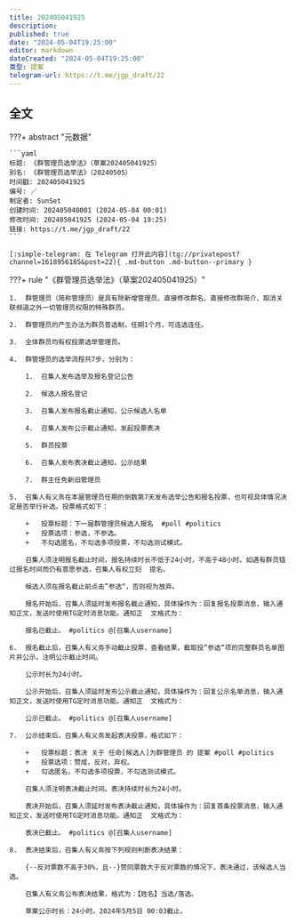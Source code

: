 ```yaml
---
title: 202405041925
description:
published: true
date: "2024-05-04T19:25:00"
editor: markdown
dateCreated: "2024-05-04T19:25:00"
类型: 提案
telegram-url: https://t.me/jgp_draft/22
---
```


## 全文

???+ abstract "元数据"

    ```yaml
    标题: 《群管理员选举法》（草案202405041925）
    别名: 《群管理员选举法》（20240505）
    时间戳: 202405041925
    编号: ／
    制定者: SunSet
    创建时间: 202405040001 (2024-05-04 00:01)
    修改时间: 202405041925 (2024-05-04 19:25)
    链接: https://t.me/jgp_draft/22
    ```

    [:simple-telegram: 在 Telegram 打开此内容](tg://privatepost?channel=1618956185&post=22){ .md-button .md-button--primary }

???+ rule "《群管理员选举法》（草案202405041925）"

    1.  群管理员（简称管理员）是具有除新增管理员、直接修改群名、直接修改群简介、取消关联频道之外一切管理员权限的特殊群员。

    2.  群管理员的产生办法为群员普选制，任期1个月，可连选连任。

    3.  全体群员均有权投票选举管理员。

    4.  群管理员的选举流程共7步，分别为：

        1.  召集人发布选举及报名登记公告

        2.  候选人报名登记

        3.  召集人发布报名截止通知，公示候选人名单

        4.  召集人发布公示截止通知，发起投票表决

        5.  群员投票

        6.  召集人发布表决截止通知，公示结果

        7.  群主任免新旧管理员

    5.  召集人有义务在本届管理员任期的倒数第7天发布选举公告和报名投票，也可视具体情况决定是否举行补选。投票格式如下：

        +   投票标题：下一届群管理员候选人报名  #poll #politics
        +   投票选项：参选，不参选。
        +   不勾选匿名，不勾选多项投票，不勾选测试模式。

        召集人须注明报名截止时间，报名持续时长不低于24小时，不高于48小时。如遇有群员错过报名时间而仍有意愿参选，召集人有权立刻  提名。

        候选人须在报名截止前点击”参选“，否则视为放弃。

        报名开始后，召集人须延时发布报名截止通知，具体操作为：回复报名投票消息，输入通知正文，发送时使用TG定时消息功能。通知正  文格式为：

        报名已截止。 #politics @[召集人username]

    6.  报名截止后，召集人有义务手动截止投票，查看结果，截取投”参选“项的完整群员名单图片并公示，注明公示截止时间。

        公示时长为24小时。

        公示开始后，召集人须延时发布公示截止通知，具体操作为：回复公示名单消息，输入通知正文，发送时使用TG定时消息功能。通知正  文格式为：

        公示已截止。 #politics @[召集人username]

    7.  公示结束后，召集人有义务发起表决投票，格式如下：

        +   投票标题：表决 关于 任命[候选人]为群管理员 的 提案 #poll #politics
        +   投票选项：赞成，反对，弃权。
        +   勾选匿名，不勾选多项投票，不勾选测试模式。

        召集人须注明表决截止时间。表决持续时长为24小时。

        表决开始后，召集人须延时发布表决截止通知，具体操作为：回复首条投票消息，输入通知正文，发送时使用TG定时消息功能。通知正  文格式为：

        表决已截止。 #politics @[召集人username]

    8.  表决结束后，召集人有义务按下列规则判断表决结果：

        {--反对票数不高于30%，且--}赞同票数大于反对票数的情况下，表决通过，该候选人当选。

        召集人有义务公布表决结果，格式为：【姓名】当选/落选。

        草案公示时长：24小时。2024年5月5日 00:03截止。
